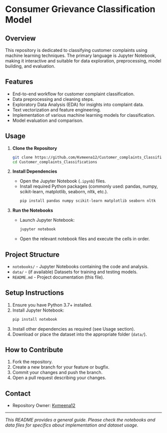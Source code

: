 # Consumer Grievance Classification Model

## Overview

This repository is dedicated to classifying customer complaints using machine learning techniques. The primary language is Jupyter Notebook, making it interactive and suitable for data exploration, preprocessing, model building, and evaluation.

## Features

- End-to-end workflow for customer complaint classification.
- Data preprocessing and cleaning steps.
- Exploratory Data Analysis (EDA) for insights into complaint data.
- Text vectorization and feature engineering.
- Implementation of various machine learning models for classification.
- Model evaluation and comparison.

## Usage

1. **Clone the Repository**
   ```bash
   git clone https://github.com/Kvmeena12/Customer_complaints_Classifications.git
   cd Customer_complaints_Classifications
   ```

2. **Install Dependencies**
   - Open the Jupyter Notebook (`.ipynb`) files.
   - Install required Python packages (commonly used: pandas, numpy, scikit-learn, matplotlib, seaborn, nltk, etc.).
     ```bash
     pip install pandas numpy scikit-learn matplotlib seaborn nltk
     ```

3. **Run the Notebooks**
   - Launch Jupyter Notebook:
     ```bash
     jupyter notebook
     ```
   - Open the relevant notebook files and execute the cells in order.

## Project Structure

- `notebooks/` - Jupyter Notebooks containing the code and analysis.
- `data/` - (if available) Datasets for training and testing models.
- `README.md` - Project documentation (this file).

## Setup Instructions

1. Ensure you have Python 3.7+ installed.
2. Install Jupyter Notebook:
   ```bash
   pip install notebook
   ```
3. Install other dependencies as required (see Usage section).
4. Download or place the dataset into the appropriate folder (`data/`).

## How to Contribute

1. Fork the repository.
2. Create a new branch for your feature or bugfix.
3. Commit your changes and push the branch.
4. Open a pull request describing your changes.


## Contact

- Repository Owner: [Kvmeena12](https://github.com/Kvmeena12)

---

*This README provides a general guide. Please check the notebooks and data files for specifics about implementation and dataset usage.*
